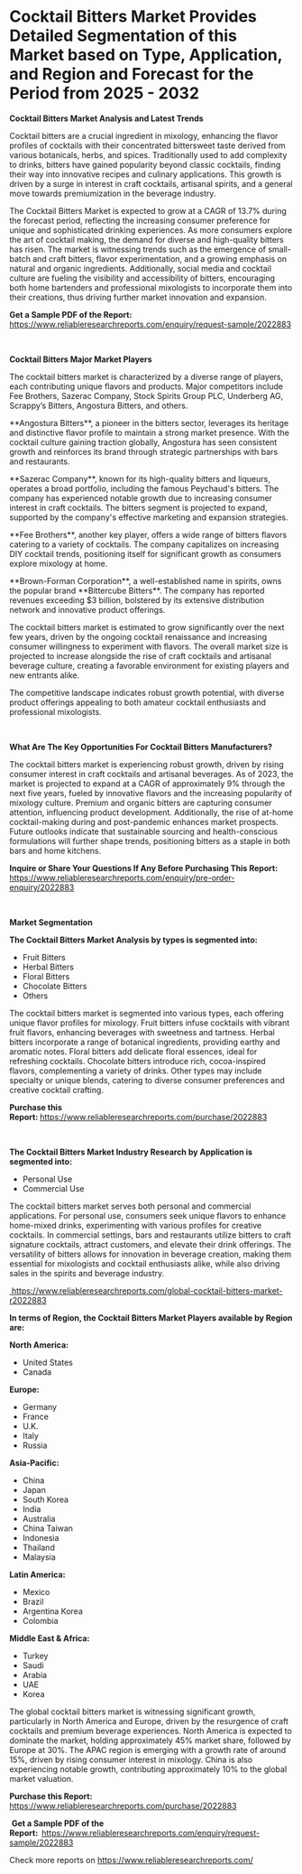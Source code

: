 <p><h1>Cocktail Bitters Market Provides Detailed Segmentation of this Market based on Type, Application, and Region and Forecast for the Period from 2025 - 2032</h1></p><p><strong>Cocktail Bitters Market Analysis and Latest Trends</strong></p>
<p><p>Cocktail bitters are a crucial ingredient in mixology, enhancing the flavor profiles of cocktails with their concentrated bittersweet taste derived from various botanicals, herbs, and spices. Traditionally used to add complexity to drinks, bitters have gained popularity beyond classic cocktails, finding their way into innovative recipes and culinary applications. This growth is driven by a surge in interest in craft cocktails, artisanal spirits, and a general move towards premiumization in the beverage industry.</p><p>The Cocktail Bitters Market is expected to grow at a CAGR of 13.7% during the forecast period, reflecting the increasing consumer preference for unique and sophisticated drinking experiences. As more consumers explore the art of cocktail making, the demand for diverse and high-quality bitters has risen. The market is witnessing trends such as the emergence of small-batch and craft bitters, flavor experimentation, and a growing emphasis on natural and organic ingredients. Additionally, social media and cocktail culture are fueling the visibility and accessibility of bitters, encouraging both home bartenders and professional mixologists to incorporate them into their creations, thus driving further market innovation and expansion.</p></p>
<p><strong>Get a Sample PDF of the Report:&nbsp;</strong> <a href="https://www.reliableresearchreports.com/enquiry/request-sample/2022883?utm_campaign=2480&utm_medium=2&utm_source=Github&utm_content=ia&utm_term=14022025&utm_id=cocktail-bitters">https://www.reliableresearchreports.com/enquiry/request-sample/2022883</a></p>
<p>&nbsp;</p>
<p><strong>Cocktail Bitters Major Market Players</strong></p>
<p><p>The cocktail bitters market is characterized by a diverse range of players, each contributing unique flavors and products. Major competitors include Fee Brothers, Sazerac Company, Stock Spirits Group PLC, Underberg AG, Scrappy’s Bitters, Angostura Bitters, and others.</p><p>**Angostura Bitters**, a pioneer in the bitters sector, leverages its heritage and distinctive flavor profile to maintain a strong market presence. With the cocktail culture gaining traction globally, Angostura has seen consistent growth and reinforces its brand through strategic partnerships with bars and restaurants.</p><p>**Sazerac Company**, known for its high-quality bitters and liqueurs, operates a broad portfolio, including the famous Peychaud's bitters. The company has experienced notable growth due to increasing consumer interest in craft cocktails. The bitters segment is projected to expand, supported by the company's effective marketing and expansion strategies.</p><p>**Fee Brothers**, another key player, offers a wide range of bitters flavors catering to a variety of cocktails. The company capitalizes on increasing DIY cocktail trends, positioning itself for significant growth as consumers explore mixology at home.</p><p>**Brown-Forman Corporation**, a well-established name in spirits, owns the popular brand **Bittercube Bitters**. The company has reported revenues exceeding $3 billion, bolstered by its extensive distribution network and innovative product offerings.</p><p>The cocktail bitters market is estimated to grow significantly over the next few years, driven by the ongoing cocktail renaissance and increasing consumer willingness to experiment with flavors. The overall market size is projected to increase alongside the rise of craft cocktails and artisanal beverage culture, creating a favorable environment for existing players and new entrants alike.</p><p>The competitive landscape indicates robust growth potential, with diverse product offerings appealing to both amateur cocktail enthusiasts and professional mixologists.</p></p>
<p>&nbsp;</p>
<p><strong>What Are The Key Opportunities For Cocktail Bitters Manufacturers?</strong></p>
<p><p>The cocktail bitters market is experiencing robust growth, driven by rising consumer interest in craft cocktails and artisanal beverages. As of 2023, the market is projected to expand at a CAGR of approximately 9% through the next five years, fueled by innovative flavors and the increasing popularity of mixology culture. Premium and organic bitters are capturing consumer attention, influencing product development. Additionally, the rise of at-home cocktail-making during and post-pandemic enhances market prospects. Future outlooks indicate that sustainable sourcing and health-conscious formulations will further shape trends, positioning bitters as a staple in both bars and home kitchens.</p></p>
<p><strong>Inquire or Share Your Questions If Any Before Purchasing This Report:</strong> <a href="https://www.reliableresearchreports.com/enquiry/pre-order-enquiry/2022883?utm_campaign=2480&utm_medium=2&utm_source=Github&utm_content=ia&utm_term=14022025&utm_id=cocktail-bitters">https://www.reliableresearchreports.com/enquiry/pre-order-enquiry/2022883</a></p>
<p>&nbsp;</p>
<p><strong>Market Segmentation</strong></p>
<p><strong>The Cocktail Bitters Market Analysis by types is segmented into:</strong></p>
<p><ul><li>Fruit Bitters</li><li>Herbal Bitters</li><li>Floral Bitters</li><li>Chocolate Bitters</li><li>Others</li></ul></p>
<p><p>The cocktail bitters market is segmented into various types, each offering unique flavor profiles for mixology. Fruit bitters infuse cocktails with vibrant fruit flavors, enhancing beverages with sweetness and tartness. Herbal bitters incorporate a range of botanical ingredients, providing earthy and aromatic notes. Floral bitters add delicate floral essences, ideal for refreshing cocktails. Chocolate bitters introduce rich, cocoa-inspired flavors, complementing a variety of drinks. Other types may include specialty or unique blends, catering to diverse consumer preferences and creative cocktail crafting.</p></p>
<p><strong>Purchase this Report:&nbsp;</strong><a href="https://www.reliableresearchreports.com/purchase/2022883?utm_campaign=2480&utm_medium=2&utm_source=Github&utm_content=ia&utm_term=14022025&utm_id=cocktail-bitters">https://www.reliableresearchreports.com/purchase/2022883</a></p>
<p>&nbsp;</p>
<p><strong>The Cocktail Bitters Market Industry Research by Application is segmented into:</strong></p>
<p><ul><li>Personal Use</li><li>Commercial Use</li></ul></p>
<p><p>The cocktail bitters market serves both personal and commercial applications. For personal use, consumers seek unique flavors to enhance home-mixed drinks, experimenting with various profiles for creative cocktails. In commercial settings, bars and restaurants utilize bitters to craft signature cocktails, attract customers, and elevate their drink offerings. The versatility of bitters allows for innovation in beverage creation, making them essential for mixologists and cocktail enthusiasts alike, while also driving sales in the spirits and beverage industry.</p></p>
<p><a href="https://www.reliableresearchreports.com/global-cocktail-bitters-market-r2022883?utm_campaign=2480&utm_medium=2&utm_source=Github&utm_content=ia&utm_term=14022025&utm_id=cocktail-bitters">&nbsp;https://www.reliableresearchreports.com/global-cocktail-bitters-market-r2022883</a></p>
<p><strong>In terms of Region, the Cocktail Bitters Market Players available by Region are:</strong></p>
<p>
    <p> <strong> North America: </strong>
        <ul>
            <li>United States</li>
            <li>Canada</li>
        </ul>
        </p> 
    <p> <strong> Europe: </strong>
        <ul>
            <li>Germany</li>
            <li>France</li>
            <li>U.K.</li>
            <li>Italy</li>
            <li>Russia</li>
        </ul>
        </p> 
    <p> <strong> Asia-Pacific: </strong>
        <ul>
            <li>China</li>
            <li>Japan</li>
            <li>South Korea</li>
            <li>India</li>
            <li>Australia</li>
            <li>China Taiwan</li>
            <li>Indonesia</li>
            <li>Thailand</li>
            <li>Malaysia</li>
        </ul>
        </p> 
    <p> <strong> Latin America: </strong>
        <ul>
            <li>Mexico</li>
            <li>Brazil</li>
            <li>Argentina Korea</li>
            <li>Colombia</li>
        </ul>
        </p> 
    <p> <strong> Middle East & Africa: </strong>
        <ul>
            <li>Turkey</li>
            <li>Saudi</li>
            <li>Arabia</li>
            <li>UAE</li>
            <li>Korea</li>
        </ul>
    </p>
    </p>
<p><p>The global cocktail bitters market is witnessing significant growth, particularly in North America and Europe, driven by the resurgence of craft cocktails and premium beverage experiences. North America is expected to dominate the market, holding approximately 45% market share, followed by Europe at 30%. The APAC region is emerging with a growth rate of around 15%, driven by rising consumer interest in mixology. China is also experiencing notable growth, contributing approximately 10% to the global market valuation.</p></p>
<p><strong>Purchase this Report: </strong><a href="https://www.reliableresearchreports.com/purchase/2022883?utm_campaign=2480&utm_medium=2&utm_source=Github&utm_content=ia&utm_term=14022025&utm_id=cocktail-bitters">https://www.reliableresearchreports.com/purchase/2022883</a></p>
<p>&nbsp;<strong>Get a Sample PDF of the Report:&nbsp;&nbsp;</strong><a href="https://www.reliableresearchreports.com/enquiry/request-sample/2022883?utm_campaign=2480&utm_medium=2&utm_source=Github&utm_content=ia&utm_term=14022025&utm_id=cocktail-bitters">https://www.reliableresearchreports.com/enquiry/request-sample/2022883</a></p>
<p><strong></strong></p>
<p>Check more reports on <a href="https://www.reliableresearchreports.com/?utm_campaign=2480&utm_medium=2&utm_source=Github&utm_content=ia&utm_term=14022025&utm_id=cocktail-bitters">https://www.reliableresearchreports.com/</a></p>